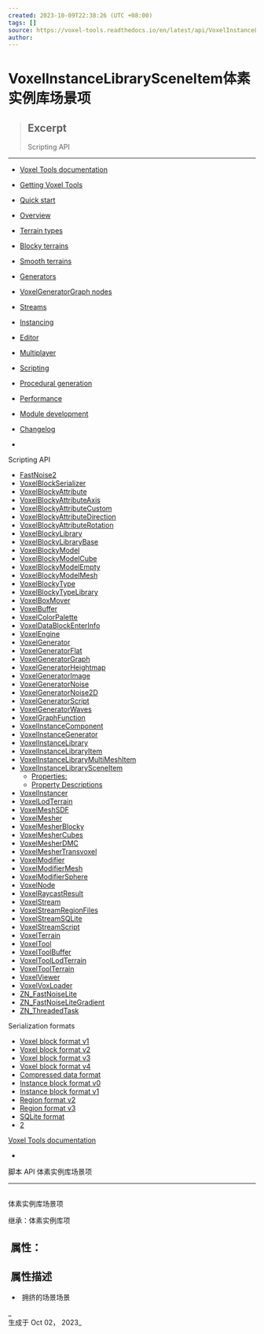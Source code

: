 ```yaml
---
created: 2023-10-09T22:38:26 (UTC +08:00)
tags: []
source: https://voxel-tools.readthedocs.io/en/latest/api/VoxelInstanceLibrarySceneItem/
author: 
---
```


# VoxelInstanceLibrarySceneItem体素实例库场景项

> ## Excerpt
> Scripting API

---
-   [Voxel Tools documentation](https://voxel-tools.readthedocs.io/en/latest/)

-   [Getting Voxel Tools](https://voxel-tools.readthedocs.io/en/latest/getting_the_module/)

-   [Quick start](https://voxel-tools.readthedocs.io/en/latest/quick_start/)

-   [Overview](https://voxel-tools.readthedocs.io/en/latest/overview/)

-   [Terrain types](https://voxel-tools.readthedocs.io/en/latest/terrain_types/)

-   [Blocky terrains](https://voxel-tools.readthedocs.io/en/latest/blocky_terrain/)

-   [Smooth terrains](https://voxel-tools.readthedocs.io/en/latest/smooth_terrain/)

-   [Generators](https://voxel-tools.readthedocs.io/en/latest/generators/)

-   [VoxelGeneratorGraph nodes](https://voxel-tools.readthedocs.io/en/latest/graph_nodes/)

-   [Streams](https://voxel-tools.readthedocs.io/en/latest/streams/)

-   [Instancing](https://voxel-tools.readthedocs.io/en/latest/instancing/)

-   [Editor](https://voxel-tools.readthedocs.io/en/latest/editor/)

-   [Multiplayer](https://voxel-tools.readthedocs.io/en/latest/multiplayer/)

-   [Scripting](https://voxel-tools.readthedocs.io/en/latest/scripting/)

-   [Procedural generation](https://voxel-tools.readthedocs.io/en/latest/procedural_generation/)

-   [Performance](https://voxel-tools.readthedocs.io/en/latest/performance/)

-   [Module development](https://voxel-tools.readthedocs.io/en/latest/module_development/)

-   [Changelog](https://voxel-tools.readthedocs.io/en/latest/changelog/)

-   [](https://voxel-tools.readthedocs.io/en/latest/___/)

Scripting API

-   [FastNoise2](https://voxel-tools.readthedocs.io/en/latest/api/FastNoise2/)
-   [VoxelBlockSerializer](https://voxel-tools.readthedocs.io/en/latest/api/VoxelBlockSerializer/)
-   [VoxelBlockyAttribute](https://voxel-tools.readthedocs.io/en/latest/api/VoxelBlockyAttribute/)
-   [VoxelBlockyAttributeAxis](https://voxel-tools.readthedocs.io/en/latest/api/VoxelBlockyAttributeAxis/)
-   [VoxelBlockyAttributeCustom](https://voxel-tools.readthedocs.io/en/latest/api/VoxelBlockyAttributeCustom/)
-   [VoxelBlockyAttributeDirection](https://voxel-tools.readthedocs.io/en/latest/api/VoxelBlockyAttributeDirection/)
-   [VoxelBlockyAttributeRotation](https://voxel-tools.readthedocs.io/en/latest/api/VoxelBlockyAttributeRotation/)
-   [VoxelBlockyLibrary](https://voxel-tools.readthedocs.io/en/latest/api/VoxelBlockyLibrary/)
-   [VoxelBlockyLibraryBase](https://voxel-tools.readthedocs.io/en/latest/api/VoxelBlockyLibraryBase/)
-   [VoxelBlockyModel](https://voxel-tools.readthedocs.io/en/latest/api/VoxelBlockyModel/)
-   [VoxelBlockyModelCube](https://voxel-tools.readthedocs.io/en/latest/api/VoxelBlockyModelCube/)
-   [VoxelBlockyModelEmpty](https://voxel-tools.readthedocs.io/en/latest/api/VoxelBlockyModelEmpty/)
-   [VoxelBlockyModelMesh](https://voxel-tools.readthedocs.io/en/latest/api/VoxelBlockyModelMesh/)
-   [VoxelBlockyType](https://voxel-tools.readthedocs.io/en/latest/api/VoxelBlockyType/)
-   [VoxelBlockyTypeLibrary](https://voxel-tools.readthedocs.io/en/latest/api/VoxelBlockyTypeLibrary/)
-   [VoxelBoxMover](https://voxel-tools.readthedocs.io/en/latest/api/VoxelBoxMover/)
-   [VoxelBuffer](https://voxel-tools.readthedocs.io/en/latest/api/VoxelBuffer/)
-   [VoxelColorPalette](https://voxel-tools.readthedocs.io/en/latest/api/VoxelColorPalette/)
-   [VoxelDataBlockEnterInfo](https://voxel-tools.readthedocs.io/en/latest/api/VoxelDataBlockEnterInfo/)
-   [VoxelEngine](https://voxel-tools.readthedocs.io/en/latest/api/VoxelEngine/)
-   [VoxelGenerator](https://voxel-tools.readthedocs.io/en/latest/api/VoxelGenerator/)
-   [VoxelGeneratorFlat](https://voxel-tools.readthedocs.io/en/latest/api/VoxelGeneratorFlat/)
-   [VoxelGeneratorGraph](https://voxel-tools.readthedocs.io/en/latest/api/VoxelGeneratorGraph/)
-   [VoxelGeneratorHeightmap](https://voxel-tools.readthedocs.io/en/latest/api/VoxelGeneratorHeightmap/)
-   [VoxelGeneratorImage](https://voxel-tools.readthedocs.io/en/latest/api/VoxelGeneratorImage/)
-   [VoxelGeneratorNoise](https://voxel-tools.readthedocs.io/en/latest/api/VoxelGeneratorNoise/)
-   [VoxelGeneratorNoise2D](https://voxel-tools.readthedocs.io/en/latest/api/VoxelGeneratorNoise2D/)
-   [VoxelGeneratorScript](https://voxel-tools.readthedocs.io/en/latest/api/VoxelGeneratorScript/)
-   [VoxelGeneratorWaves](https://voxel-tools.readthedocs.io/en/latest/api/VoxelGeneratorWaves/)
-   [VoxelGraphFunction](https://voxel-tools.readthedocs.io/en/latest/api/VoxelGraphFunction/)
-   [VoxelInstanceComponent](https://voxel-tools.readthedocs.io/en/latest/api/VoxelInstanceComponent/)
-   [VoxelInstanceGenerator](https://voxel-tools.readthedocs.io/en/latest/api/VoxelInstanceGenerator/)
-   [VoxelInstanceLibrary](https://voxel-tools.readthedocs.io/en/latest/api/VoxelInstanceLibrary/)
-   [VoxelInstanceLibraryItem](https://voxel-tools.readthedocs.io/en/latest/api/VoxelInstanceLibraryItem/)
-   [VoxelInstanceLibraryMultiMeshItem](https://voxel-tools.readthedocs.io/en/latest/api/VoxelInstanceLibraryMultiMeshItem/)
-   [VoxelInstanceLibrarySceneItem](https://voxel-tools.readthedocs.io/en/latest/api/VoxelInstanceLibrarySceneItem/)
    -   [Properties:](https://voxel-tools.readthedocs.io/en/latest/api/VoxelInstanceLibrarySceneItem/#properties)
    -   [Property Descriptions](https://voxel-tools.readthedocs.io/en/latest/api/VoxelInstanceLibrarySceneItem/#property-descriptions)
-   [VoxelInstancer](https://voxel-tools.readthedocs.io/en/latest/api/VoxelInstancer/)
-   [VoxelLodTerrain](https://voxel-tools.readthedocs.io/en/latest/api/VoxelLodTerrain/)
-   [VoxelMeshSDF](https://voxel-tools.readthedocs.io/en/latest/api/VoxelMeshSDF/)
-   [VoxelMesher](https://voxel-tools.readthedocs.io/en/latest/api/VoxelMesher/)
-   [VoxelMesherBlocky](https://voxel-tools.readthedocs.io/en/latest/api/VoxelMesherBlocky/)
-   [VoxelMesherCubes](https://voxel-tools.readthedocs.io/en/latest/api/VoxelMesherCubes/)
-   [VoxelMesherDMC](https://voxel-tools.readthedocs.io/en/latest/api/VoxelMesherDMC/)
-   [VoxelMesherTransvoxel](https://voxel-tools.readthedocs.io/en/latest/api/VoxelMesherTransvoxel/)
-   [VoxelModifier](https://voxel-tools.readthedocs.io/en/latest/api/VoxelModifier/)
-   [VoxelModifierMesh](https://voxel-tools.readthedocs.io/en/latest/api/VoxelModifierMesh/)
-   [VoxelModifierSphere](https://voxel-tools.readthedocs.io/en/latest/api/VoxelModifierSphere/)
-   [VoxelNode](https://voxel-tools.readthedocs.io/en/latest/api/VoxelNode/)
-   [VoxelRaycastResult](https://voxel-tools.readthedocs.io/en/latest/api/VoxelRaycastResult/)
-   [VoxelStream](https://voxel-tools.readthedocs.io/en/latest/api/VoxelStream/)
-   [VoxelStreamRegionFiles](https://voxel-tools.readthedocs.io/en/latest/api/VoxelStreamRegionFiles/)
-   [VoxelStreamSQLite](https://voxel-tools.readthedocs.io/en/latest/api/VoxelStreamSQLite/)
-   [VoxelStreamScript](https://voxel-tools.readthedocs.io/en/latest/api/VoxelStreamScript/)
-   [VoxelTerrain](https://voxel-tools.readthedocs.io/en/latest/api/VoxelTerrain/)
-   [VoxelTool](https://voxel-tools.readthedocs.io/en/latest/api/VoxelTool/)
-   [VoxelToolBuffer](https://voxel-tools.readthedocs.io/en/latest/api/VoxelToolBuffer/)
-   [VoxelToolLodTerrain](https://voxel-tools.readthedocs.io/en/latest/api/VoxelToolLodTerrain/)
-   [VoxelToolTerrain](https://voxel-tools.readthedocs.io/en/latest/api/VoxelToolTerrain/)
-   [VoxelViewer](https://voxel-tools.readthedocs.io/en/latest/api/VoxelViewer/)
-   [VoxelVoxLoader](https://voxel-tools.readthedocs.io/en/latest/api/VoxelVoxLoader/)
-   [ZN\_FastNoiseLite](https://voxel-tools.readthedocs.io/en/latest/api/ZN_FastNoiseLite/)
-   [ZN\_FastNoiseLiteGradient](https://voxel-tools.readthedocs.io/en/latest/api/ZN_FastNoiseLiteGradient/)
-   [ZN\_ThreadedTask](https://voxel-tools.readthedocs.io/en/latest/api/ZN_ThreadedTask/)

Serialization formats

-   [Voxel block format v1](https://voxel-tools.readthedocs.io/en/latest/specs/block_format_v1/)
-   [Voxel block format v2](https://voxel-tools.readthedocs.io/en/latest/specs/block_format_v2/)
-   [Voxel block format v3](https://voxel-tools.readthedocs.io/en/latest/specs/block_format_v3/)
-   [Voxel block format v4](https://voxel-tools.readthedocs.io/en/latest/specs/block_format_v4/)
-   [Compressed data format](https://voxel-tools.readthedocs.io/en/latest/specs/compressed_container/)
-   [Instance block format v0](https://voxel-tools.readthedocs.io/en/latest/specs/instances_format_v0/)
-   [Instance block format v1](https://voxel-tools.readthedocs.io/en/latest/specs/instances_format_v1/)
-   [Region format v2](https://voxel-tools.readthedocs.io/en/latest/specs/region_format_v2/)
-   [Region format v3](https://voxel-tools.readthedocs.io/en/latest/specs/region_format_v3/)
-   [SQLite format](https://voxel-tools.readthedocs.io/en/latest/specs/sqlite_format/)
-   [2](https://voxel-tools.readthedocs.io/en/latest/___2/)

[Voxel Tools documentation](https://voxel-tools.readthedocs.io/en/latest/)

-   [](https://voxel-tools.readthedocs.io/en/latest/)
  
脚本 API 体素实例库场景项

___

##   
体素实例库场景项

  
继承：体素实例库项

##  属性：

##  属性描述

-    拥挤的场景场景

_  
生成于 Oct 02， 2023_
